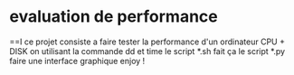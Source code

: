 # evaluation de performance 

==I ce projet consiste a faire tester la performance d'un ordinateur
   CPU + DISK on utilisant la commande dd et time
   le script *.sh fait ça
   le script *.py faire une interface graphique 
   enjoy !
